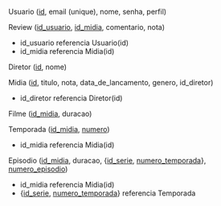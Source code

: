 Usuario (<u>id</u>, email (unique), nome, senha, perfil)

Review (<u>id_usuario</u>, <u>id_midia</u>, comentario, nota)
- id_usuario referencia Usuario(id)
- id_midia referencia Midia(id)

Diretor (<u>id</u>, nome)

Midia (<u>id</u>, titulo, nota, data_de_lancamento, genero, id_diretor)
- id_diretor referencia Diretor(id)

Filme (<u>id_midia</u>, duracao)

Temporada (<u>id_midia</u>, <u>numero</u>)
- id_midia referencia Midia(id)

Episodio (<u>id_midia</u>, duracao, {<u>id_serie</u>, <u>numero_temporada</u>}, <u>numero_episodio</u>)
- id_midia referencia Midia(id)
- {<u>id_serie</u>, <u>numero_temporada</u>} referencia Temporada

